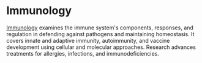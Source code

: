# **Immunology**  

[Immunology](https://www.biorxiv.org/collection/genomics) examines the immune system's components, responses, and regulation in defending against pathogens and maintaining homeostasis. It covers innate and adaptive immunity, autoimmunity, and vaccine development using cellular and molecular approaches. Research advances treatments for allergies, infections, and immunodeficiencies.
